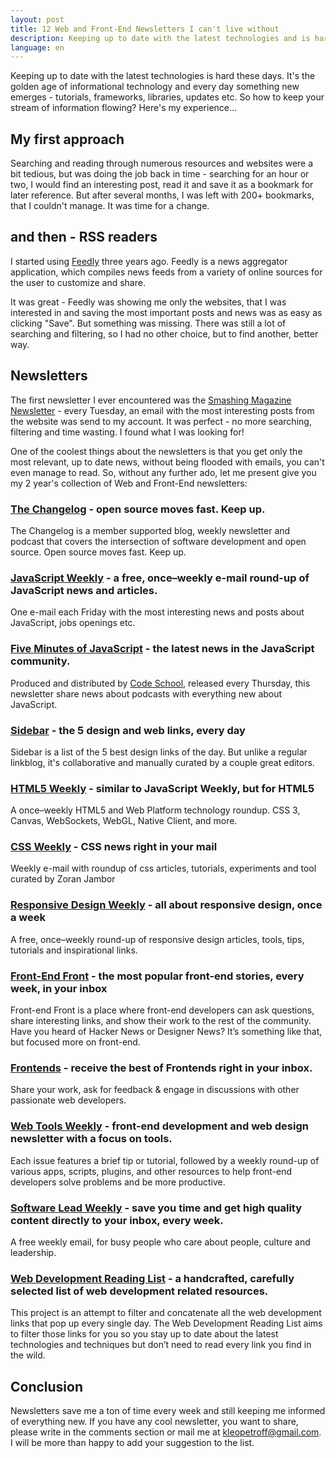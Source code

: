 ```yaml
---
layout: post
title: 12 Web and Front-End Newsletters I can't live without
description: Keeping up to date with the latest technologies and is hard these days. It's the golden age of informational technology and every day something new emerges - tutorials, frameworks, libraries, updates etc. So how to keep you stream of information flow? Here's my experience...
language: en
---
```


Keeping up to date with the latest technologies is hard these days. It's the golden age of informational technology and every day something new emerges - tutorials, frameworks, libraries, updates etc. So how to keep your stream of information flowing? Here's my experience...

##  My first approach

Searching and reading through numerous resources and websites were a bit tedious, but was doing the job back in time - searching for an hour or two, I would find an interesting post, read it and save it as a bookmark for later reference. But after several months, I was left with 200+ bookmarks, that I couldn't manage. It was time for a change.

## and then - RSS readers

I started using [Feedly](http://feedly.com) three years ago. Feedly is a news aggregator application, which compiles news feeds from a variety of online sources for the user to customize and share.

It was great - Feedly was showing me only the websites, that I was interested in and saving the most important posts and news was as easy as clicking "Save". But something was missing. There was still a lot of searching and filtering, so I had no other choice, but to find another, better way.

## Newsletters

The first newsletter I ever encountered was the [Smashing Magazine Newsletter](http://www.smashingmagazine.com/the-smashing-newsletter/) - every Tuesday, an email with the most interesting posts from the website was send to my account. It was perfect - no more searching, filtering and time wasting. I found what I was looking for!

One of the coolest things about the newsletters is that you get only the most relevant, up to date news, without being flooded with emails, you can't even manage to read. So, without any further ado, let me present give you my 2 year's collection of Web and Front-End newsletters:

### [The Changelog](https://changelog.com) - open source moves fast. Keep up.

The Changelog is a member supported blog, weekly newsletter and podcast that covers the intersection of software development and open source. Open source moves fast. Keep up.

### [JavaScript Weekly](http://javascriptweekly.com) - a free, once–weekly e-mail round-up of JavaScript news and articles.

One e-mail each Friday with the most interesting news and posts about JavaScript, jobs openings etc.

### [Five Minutes of JavaScript](https://fivejs.codeschool.com) - the latest news in the JavaScript community.

Produced and distributed by [Code School](codeschool.com), released every Thursday, this newsletter share news about podcasts with everything new about JavaScript.

### [Sidebar](http://sidebar.io) - the 5 design and web links, every day

Sidebar is a list of the 5 best design links of the day. But unlike a regular linkblog, it's collaborative and manually curated by a couple great editors.

### [HTML5 Weekly](http://html5weekly.com) - similar to JavaScript Weekly, but for HTML5

A once–weekly HTML5 and Web Platform technology roundup.
CSS 3, Canvas, WebSockets, WebGL, Native Client, and more.

### [CSS Weekly](http://css-weekly.com) - CSS news right in your mail

Weekly e-mail with roundup of css articles, tutorials, experiments and tool
curated by Zoran Jambor

### [Responsive Design  Weekly](http://responsivedesignweekly.com) - all about responsive design, once a week

A free, once–weekly round-up of responsive design articles, tools, tips, tutorials and inspirational links.

### [Front-End Front](http://frontendfront.com) - the most popular front-end stories, every week, in your inbox

Front-end Front is a place where front-end developers can ask questions, share interesting links, and show their work to the rest of the community. Have you heard of Hacker News or Designer News? It’s something like that, but focused more on front-end.

### [Frontends](http://www.frontends.org) - receive the best of Frontends right in your inbox.

Share your work, ask for feedback & engage in discussions with other passionate web developers.

### [Web Tools Weekly](http://webtoolsweekly.com) - front-end development and web design newsletter with a focus on tools.

Each issue features a brief tip or tutorial, followed by a weekly round-up of various apps, scripts, plugins, and other resources to help front-end developers solve problems and be more productive.

### [Software Lead Weekly](http://softwareleadweekly.com) -  save you time and get high quality content directly to your inbox, every week.

A free weekly email, for busy people who care about people, culture and leadership.

### [Web Development Reading List](https://wdrl.info) - a handcrafted, carefully selected list of web development related resources.

This project is an attempt to filter and concatenate all the web development links that pop up every single day. The Web Development Reading List aims to filter those links for you so you stay up to date about the latest technologies and techniques but don’t need to read every link you find in the wild.

## Conclusion

Newsletters save me a ton of time every week and still keeping me informed of everything new. If you have any cool newsletter, you want to share, please write in the comments section or mail me at <a href="mailto:kleopetroff@gmail.com">kleopetroff@gmail.com</a>. I will be more than happy to add your suggestion to the list.
